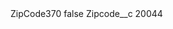 <?xml version="1.0" encoding="UTF-8"?>
<CustomMetadata xmlns="http://soap.sforce.com/2006/04/metadata" xmlns:xsi="http://www.w3.org/2001/XMLSchema-instance" xmlns:xsd="http://www.w3.org/2001/XMLSchema">
    <label>ZipCode370</label>
    <protected>false</protected>
    <values>
        <field>Zipcode__c</field>
        <value xsi:type="xsd:string">20044</value>
    </values>
</CustomMetadata>
